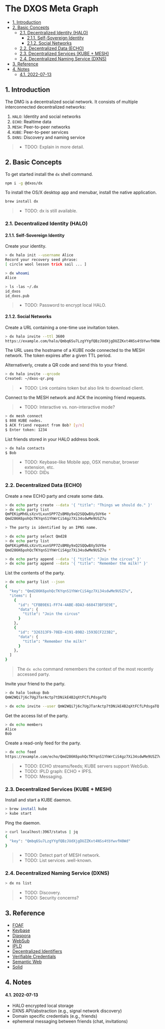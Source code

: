 # The DXOS Meta Graph <!-- omit in toc -->

<!-- @toc -->

- [1. Introduction](#1-introduction)
- [2. Basic Concepts](#2-basic-concepts)
  - [2.1. Decentralized Identity (HALO)](#21-decentralized-identity-halo)
    - [2.1.1. Self-Sovereign Identity](#211-self-sovereign-identity)
    - [2.1.2. Social Networks](#212-social-networks)
  - [2.2. Decentralized Data (ECHO)](#22-decentralized-data-echo)
  - [2.3. Decentralized Services (KUBE + MESH)](#23-decentralized-services-kube--mesh)
  - [2.4. Decentralized Naming Service (DXNS)](#24-decentralized-naming-service-dxns)
- [3. Reference](#3-reference)
- [4. Notes](#4-notes)
    - [4.1. 2022-07-13](#41-2022-07-13)

## 1. Introduction

The DMG is a decentralized social network.
It consists of multiple interconnected decentralized networks:

1.  `HALO`: Identity and social networks
2.  `ECHO`: Realtime data
3.  `MESH`: Peer-to-peer networks
4.  `KUBE`: Peer-to-peer services
5.  `DXNS`: Discovery and naming service

> *   TDOO: Explain in more detail.

## 2. Basic Concepts

To get started install the `dx` shell command.

```bash
npm i -g @dxos/dx
```

To install the OS/X desktop app and menubar, install the native application.

```bash
brew install dx
```

> *   TODO: dx is still available.

### 2.1. Decentralized Identity (HALO)

#### 2.1.1. Self-Sovereign Identity

Create your identity.

```bash
> dx halo init --username Alice
Record your recovery seed phrase:
[ circle wool lesson trick sail ... ]

> dx whoami
Alice

> ls -las ~/.dx
id_dxos
id_dxos.pub
```

> *   TODO: Password to encrypt local HALO.

#### 2.1.2. Social Networks

Create a URL containing a one-time use invitation token.

```bash
> dx halo invite --ttl 3600
https://example.com/halo/Qmbq6Su7LzgYYgfQBzJUdXjgDUZZKxt4NSs4tbYwvfH8Wd
```

The URL uses the hostname of a KUBE node connected to the MESH network.
The token expires after a given TTL period.

Alternativerly, create a QR code and send this to your friend.

```bash
> dx halo invite --qrcode
Created: ~/dxos-qr.png
```

> *   TODO: Link contains token but also link to download client.

Connect to the MESH network and ACK the incoming friend requests.

> *   TODO: Interactive vs. non-interactive mode?

```bash
> dx mesh connect
$ 808 KUBE nodes.
$ ACK friend request from Bob? [y/n]
$ Enter token: 1234
```

List friends stored in your HALO address book.

```bash
> dx halo contacts
$ Bob
```

> *   TODO: Keybase-like Mobile app, OSX menubar, browser extension, etc.
> *   TODO: DIDs

### 2.2. Decentralized Data (ECHO)

Create a new ECHO party and create some data.

```bash
> dx echo party create --data '{ "title": "Things we should do." }'
> dx echo party list
QmPEKipMh6LsXzvtLxunSPP7ZsBM8y9xQ2SQQwBXy5UY6e *
Qmd286K6pohQcTKYqnS1YhWrCiS4gz7Xi34sdwMe9USZ7u

> The party is identified by an IPNS name.

> dx echo party select Qmd28
> dx echo party list
QmPEKipMh6LsXzvtLxunSPP7ZsBM8y9xQ2SQQwBXy5UY6e
Qmd286K6pohQcTKYqnS1YhWrCiS4gz7Xi34sdwMe9USZ7u *

> dx echo party append --data '{ "title": "Join the circus" }'
> dx echo party append --data '{ "title": "Remember the milk!" }'
```

List the contents of the party.

```bash
> dx echo party list --json
{
  "key": "Qmd286K6pohQcTKYqnS1YhWrCiS4gz7Xi34sdwMe9USZ7u",
  "items": [
    {
      "id": "CFBB9E61-FF74-4ABE-8DA3-668473BF5E9E",
      "data": {
        "title": "Join the circus"
      }
    },
    {
      "id": "326313F9-70ED-4191-B9B2-1593ECF223B2",
      "data": {
        "title": "Remember the milk!"
      }
    },
  ]
}
```

> The `dx echo` command remembers the context of the most recently accessed party.

Invite your friend to the party.

```bash
> dx halo lookup Bob
QmW2WQi7j6c7UgJTarActp7tDNikE4B2qXtFCfLPdsgaTQ

> dx echo invite --user QmW2WQi7j6c7UgJTarActp7tDNikE4B2qXtFCfLPdsgaTQ
```

Get the access list of the party.

```bash
> dx echo members
Alice
Bob
```

Create a read-only feed for the party.

```bash
> dx echo feed
https://example.com/echo/Qmd286K6pohQcTKYqnS1YhWrCiS4gz7Xi34sdwMe9USZ7u
```

> *   TODO: ECHO streams/feeds; KUBE servers support WebSub.
> *   TODO: IPLD graph: ECHO + IPFS.
> *   TODO: Messaging.

### 2.3. Decentralized Services (KUBE + MESH)

Install and start a KUBE daemon.

```bash
> brew install kube
> kube start
```

Ping the daemon.

```bash
> curl localhost:3967/status | jq
{
  "key": "Qmbq6Su7LzgYYgfQBzJUdXjgDUZZKxt4NSs4tbYwvfH8Wd"
}
```

> *   TODO: Detect part of MESH network.
> *   TODO: List services .well-known.

### 2.4. Decentralized Naming Service (DXNS)

```bash
> dx ns list
```

> *   TODO: Discovery.
> *   TODO: Security concerns?

## 3. Reference

*   [FOAF](https://en.wikipedia.org/wiki/FOAF_\(ontology\))
*   [Keybase](https://keybase.io)
*   [Diaspora](https://diasporafoundation.org/)
*   [WebSub](https://www.w3.org/TR/websub)
*   [IPLD](https://ipld.io)
*   [Decentralized Identifiers](https://www.w3.org/TR/did-core)
*   [Verifiable Credentials](https://www.w3.org/TR/vc-data-model)
*   [Semantic Web](https://www.w3.org/standards/semanticweb)
*   [Solid](https://solidproject.org)

## 4. Notes

#### 4.1. 2022-07-13

*   HALO encrypted local storage
*   DXNS API/abstraction (e.g., signal network discovery)
*   Domain specific credentials (e.g., friends)
*   ephemeral messaging between friends (chat, invitations)

